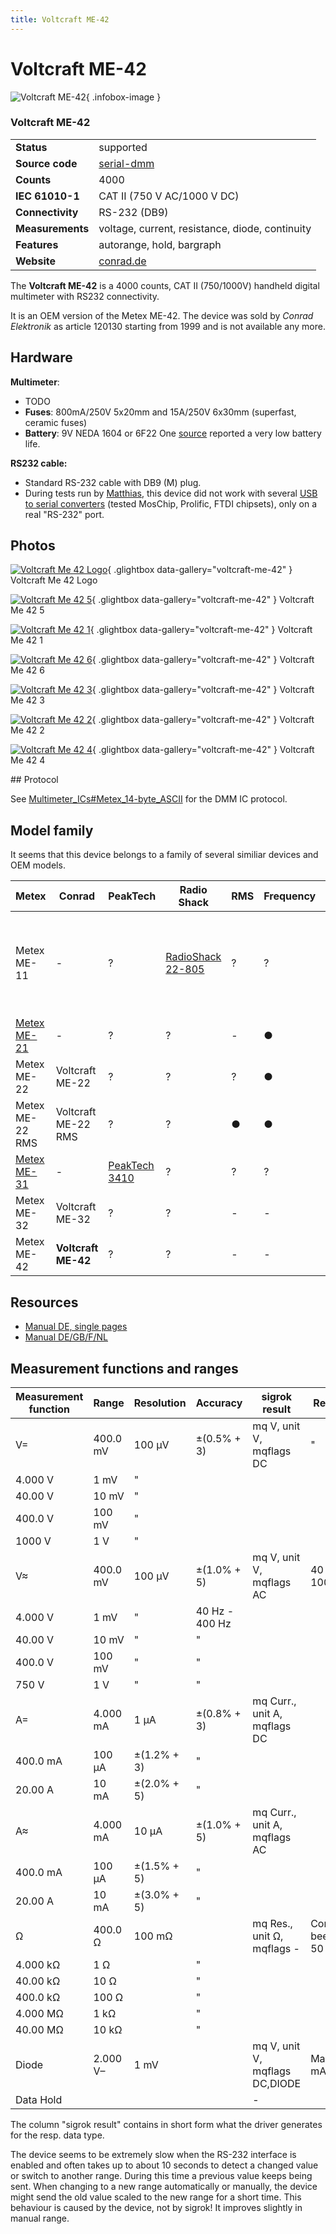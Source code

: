 ```yaml
---
title: Voltcraft ME-42
---
```


# Voltcraft ME-42

<div class="infobox" markdown>

![Voltcraft ME-42](./img/Voltcraft_ME-42_logo.png){ .infobox-image }

### Voltcraft ME-42

| | |
|---|---|
| **Status** | supported |
| **Source code** | [serial-dmm](https://github.com/OpenTraceLab/OpenTraceCapture/tree/main/src/hardware/serial-dmm) |
| **Counts** | 4000 |
| **IEC 61010-1** | CAT II (750 V AC/1000 V DC) |
| **Connectivity** | RS-232 (DB9) |
| **Measurements** | voltage, current, resistance, diode, continuity |
| **Features** | autorange, hold, bargraph |
| **Website** | [conrad.de](http://www.conrad.de/ce/de/product/123294/VOLTCRAFT-VC820-DMM/SHOP_AREA_17622&amp;promotionareaSearchDetail=005) |

</div>

The **Voltcraft ME-42** is a 4000 counts, CAT II (750/1000V) handheld digital multimeter with RS232 connectivity.

It is an OEM version of the Metex ME-42. The device was sold by *Conrad Elektronik* as article 120130 starting from 1999 and is not available any more.

## Hardware

**Multimeter**:

- TODO
- **Fuses**: 800mA/250V 5x20mm and 15A/250V 6x30mm (superfast, ceramic fuses)
- **Battery**: 9V NEDA 1604 or 6F22
One [source](http://mysite.verizon.net/tomhunter/experime/meter.htm) reported a very low battery life.

**RS232 cable:**

- Standard RS-232 cable with DB9 (M) plug.
- During tests run by [Matthias](https://sigrok.org/wiki/User:Matthias_Heidbrink), this device did not work with several [USB to serial converters](https://sigrok.org/wiki/Serial_port#USB_to_serial_converter_chipsets) (tested MosChip, Prolific, FTDI chipsets), only on a real "RS-232" port.

## Photos

<div class="photo-grid" markdown>

[![Voltcraft Me 42 Logo](./img/Voltcraft_ME-42_logo.png)](./img/Voltcraft_ME-42_logo.png "Voltcraft Me 42 Logo"){ .glightbox data-gallery="voltcraft-me-42" }
<span class="caption">Voltcraft Me 42 Logo</span>

[![Voltcraft Me 42 5](./img/Voltcraft_ME-42_5.jpg)](./img/Voltcraft_ME-42_5.jpg "Voltcraft Me 42 5"){ .glightbox data-gallery="voltcraft-me-42" }
<span class="caption">Voltcraft Me 42 5</span>

[![Voltcraft Me 42 1](./img/Voltcraft_ME-42_1.jpg)](./img/Voltcraft_ME-42_1.jpg "Voltcraft Me 42 1"){ .glightbox data-gallery="voltcraft-me-42" }
<span class="caption">Voltcraft Me 42 1</span>

[![Voltcraft Me 42 6](./img/Voltcraft_ME-42_6.jpg)](./img/Voltcraft_ME-42_6.jpg "Voltcraft Me 42 6"){ .glightbox data-gallery="voltcraft-me-42" }
<span class="caption">Voltcraft Me 42 6</span>

[![Voltcraft Me 42 3](./img/Voltcraft_ME-42_3.jpg)](./img/Voltcraft_ME-42_3.jpg "Voltcraft Me 42 3"){ .glightbox data-gallery="voltcraft-me-42" }
<span class="caption">Voltcraft Me 42 3</span>

[![Voltcraft Me 42 2](./img/Voltcraft_ME-42_2.jpg)](./img/Voltcraft_ME-42_2.jpg "Voltcraft Me 42 2"){ .glightbox data-gallery="voltcraft-me-42" }
<span class="caption">Voltcraft Me 42 2</span>

[![Voltcraft Me 42 4](./img/Voltcraft_ME-42_4.jpg)](./img/Voltcraft_ME-42_4.jpg "Voltcraft Me 42 4"){ .glightbox data-gallery="voltcraft-me-42" }
<span class="caption">Voltcraft Me 42 4</span>

</div>
## Protocol

See [Multimeter_ICs#Metex_14-byte_ASCII](https://sigrok.org/wiki/Multimeter_ICs#Metex_14-byte_ASCII) for the DMM IC protocol.

## Model family

It seems that this device belongs to a family of several similiar devices and OEM models.

| Metex | Conrad | PeakTech | Radio Shack | RMS | Frequency | Transistor | Logic | Temp | Cap. | Remarks |
|---|---|---|---|---|---|---|---|---|---|---|
| Metex ME-11 | - | ? | [RadioShack 22-805](https://sigrok.org/wiki/RadioShack_22-805) | ? | ? | ? | ? | ? | ? | Amps manual range; seems to be similiar to ME-42 |
| [Metex ME-21](https://sigrok.org/wiki/Metex_ME-21) | - | ? | ? | - | ● | - | ● | - | - | Manual Range |
| Metex ME-22 | Voltcraft ME-22 | ? | ? | ? | ● | ● | ● | ● | ? | Manual Range |
| Metex ME-22 RMS | Voltcraft ME-22 RMS | ? | ? | ● | ● | ● | ● | ● | ? | Manual Range |
| [Metex ME-31](https://sigrok.org/wiki/Metex_ME-31) | - | [PeakTech 3410](https://sigrok.org/wiki/PeakTech_3410) | ? | ? | ? | ● | ? | ● | ? |  |
| Metex ME-32 | Voltcraft ME-32 | ? | ? | - | - | ● | - | ● | ● | Amps manual range |
| Metex ME-42 | **Voltcraft ME-42** | ? | ? | - | - | - | - | - | - | Amps manual range |

## Resources
- [Manual DE, single pages](http://www.produktinfo.conrad.com/datenblaetter/100000-124999/120130-an-01-de-Digitalmultimeter_ME_42.pdf)
- [Manual DE/GB/F/NL](http://www.produktinfo.conrad.com/datenblaetter/100000-124999/120130-an-01-ml-Digitalmultimeter_ME_42_de_en_fr_nl.pdf)
## Measurement functions and ranges
| Measurement function | Range | Resolution | Accuracy | sigrok result | Remarks |
|---|---|---|---|---|---|
| V= | 400.0 mV | 100 μV | ±(0.5% + 3) | mq V, unit V, mqflags DC | " |
| 4.000 V | 1 mV | " |  |
| 40.00 V | 10 mV | " |  |
| 400.0 V | 100 mV | " |  |
| 1000 V | 1 V | " |  |
| V≈ | 400.0 mV | 100 μV | ±(1.0% + 5) | mq V, unit V, mqflags AC | 40 Hz - 100 Hz |
| 4.000 V | 1 mV | " | 40 Hz - 400 Hz |
| 40.00 V | 10 mV | " | " |
| 400.0 V | 100 mV | " | " |
| 750 V | 1 V | " | " |
| A= | 4.000 mA | 1 µA | ±(0.8% + 3) | mq Curr., unit A, mqflags DC |  |
| 400.0 mA | 100 µA | ±(1.2% + 3) | " |  |
| 20.00 A | 10 mA | ±(2.0% + 5) | " |  |
| A≈ | 4.000 mA | 10 µA | ±(1.0% + 5) | mq Curr., unit A, mqflags AC |  |
| 400.0 mA | 100 µA | ±(1.5% + 5) | " |  |
| 20.00 A | 10 mA | ±(3.0% + 5) | " |  |
| Ω | 400.0 Ω | 100 mΩ |  | mq Res., unit Ω, mqflags - | Continuity beep < 50 Ω |
| 4.000 kΩ | 1 Ω |  | " |  |
| 40.00 kΩ | 10 Ω |  | " |  |
| 400.0 kΩ | 100 Ω |  | " |  |
| 4.000 MΩ | 1 kΩ |  | " |  |
| 40.00 MΩ | 10 kΩ |  | " |  |
| Diode | 2.000 V– | 1 mV |  | mq V, unit V, mqflags DC,DIODE | Max. 1.5 mA |
| Data Hold |  |  |  | - |  |

The column "sigrok result" contains in short form what the driver generates for the resp. data type.

The device seems to be extremely slow when the RS-232 interface is enabled and often takes up to about 10 seconds to detect a changed value or switch to another range. During this time a previous value keeps being sent. When changing to a new range automatically or manually, the device might send the old value scaled to the new range for a short time. This behaviour is caused by the device, not by sigrok! It improves slightly in manual range.

